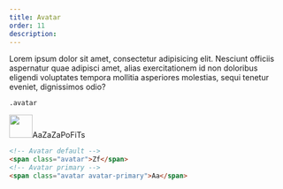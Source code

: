 ```yaml
---
title: Avatar
order: 11
description: 
---
```


Lorem ipsum dolor sit amet, consectetur adipisicing elit. Nesciunt officiis aspernatur quae adipisci amet, alias exercitationem id non doloribus eligendi voluptates tempora mollitia asperiores molestias, sequi tenetur eveniet, dignissimos odio?

``.avatar``

<div class="box-container">
<img class="avatar" width="42" height="42" src="http://alexandesigner.github.io/assets/images/avatar.png" /><span class="avatar">Aa</span><span class="avatar avatar-primary">Za</span><span class="avatar avatar-assertive">Za</span><span class="avatar avatar-success">Po</span><span class="avatar avatar-error">Fi</span><span class="avatar avatar-light">Ts</span>

```html
<!-- Avatar default -->
<span class="avatar">Zf</span>
<!-- Avatar primary -->
<span class="avatar avatar-primary">Aa</span>
```
</div>